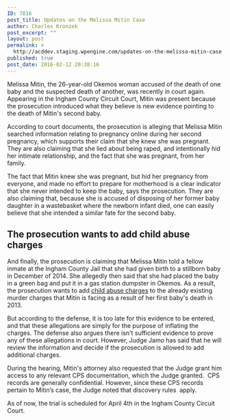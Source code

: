 ```yaml
---
ID: 7816
post_title: Updates on the Melissa Mitin Case
author: Charles Kronzek
post_excerpt: ""
layout: post
permalink: >
  http://acddev.staging.wpengine.com/updates-on-the-melissa-mitin-case.html
published: true
post_date: 2016-02-12 20:38:16
---
```

Melissa Mitin, the 26-year-old Okemos woman accused of the death of one baby and the suspected death of another, was recently in court again. Appearing in the Ingham County Circuit Court, Mitin was present because the prosecution introduced what they believe is new evidence pointing to the death of Mitin's second baby.<!--more-->

<span style="font-weight: 400;">According to court documents, the prosecution is alleging that Melissa Mitin searched information relating to pregnancy online during her second pregnancy, which supports their claim that she knew she was pregnant. They are also claiming that she lied about being raped, and intentionally hid her intimate relationship, and the fact that she was pregnant, from her family. </span>

<span style="font-weight: 400;">The fact that Mitin knew she was pregnant, but hid her pregnancy from everyone, and made no effort to prepare for motherhood is a clear indicator that she never intended to keep the baby, says the prosecution. They are also claiming that, because she is accused of disposing of her former baby daughter in a wastebasket where the newborn infant died, one can easily believe that she intended a similar fate for the second baby.</span>


<h2>The prosecution wants to add child abuse charges</h2>

<span style="font-weight: 400;">And finally, the prosecution is claiming that Melissa Mitin told a fellow inmate at the Ingham County Jail that she had given birth to a stillborn baby in December of 2014. She allegedly then said that she had placed the baby in a green bag and put it in a gas station dumpster in Okemos. As a result, the prosecution wants to add <a href="http://acddev.staging.wpengine.com/michigan-child-abuse-attorneys-abuse-neglect-defense-lawyers.html" target="_blank">child abuse charges</a> to the already existing murder charges that Mitin is facing as a result of her first baby's death in 2013. </span>

<span style="font-weight: 400;">But according to the defense, it is too late for this evidence to be entered, and that these allegations are simply for the purpose of inflating the charges. The defense also argues there isn't sufficient evidence to prove any of these allegations in court. However, Judge Jamo has said that he will review the information and decide if the prosecution is allowed to add additional charges.</span>

During the hearing, Mitin's attorney also requested that the Judge grant him access to any relevant CPS documentation, which the Judge granted.  CPS records are generally confidential. However, since these CPS records pertain to Mitin’s case, the Judge noted that discovery rules  apply.

As of now, the trial is scheduled for April 4th in the Ingham County Circuit Court.